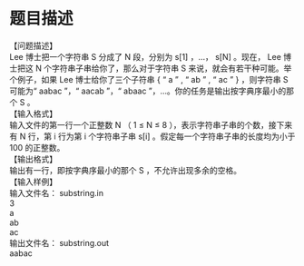 # 题目描述


<div>
【问题描述】
</div>
<div>
Lee 博士把一个字符串 S 分成了 N 段，分别为 s[1] ，…， s[N] 。现在， Lee 博士把这 N 个字符串子串给你了，那么对于字符串 S 来说，就会有若干种可能。举个例子，如果 Lee 博士给你了三个子符串 { “ a ” , “ ab ” , “ ac ” } ，则字符串 S 可能为“ aabac ”，“ aacab ”，“ abaac ”，…。你的任务是输出按字典序最小的那个 S 。
</div>
<div>
【输入格式】
</div>
<div>
输入文件的第一行一个正整数 N （ 1 ≤ N ≤ 8 ），表示字符串子串的个数，接下来有 N 行，第 i 行为第 i 个字符串子串 s[i] 。假定每一个字符串子串的长度均为小于 100 的正整数。
</div>
<div>
【输出格式】
</div>
<div>
输出有一行，即按字典序最小的那个 S ，不允许出现多余的空格。
</div>
<div>
【输入样例】
</div>
<div>
输入文件名： substring.in
</div>
<div>
3 <br/>
a <br/>
ab <br/>
ac
</div>
<div>
输出文件名： substring.out
</div>
<div>
aabac
</div>

